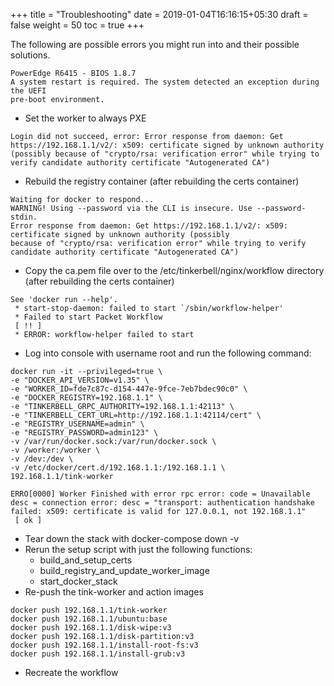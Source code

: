 +++
title = "Troubleshooting"
date = 2019-01-04T16:16:15+05:30
draft = false
weight = 50
toc = true
+++

The following are possible errors you might run into and their possible solutions.

```
PowerEdge R6415 - BIOS 1.8.7
A system restart is required. The system detected an exception during the UEFI
pre-boot environment.
```
- Set the worker to always PXE

```
Login did not succeed, error: Error response from daemon: Get https://192.168.1.1/v2/: x509: certificate signed by unknown authority (possibly because of "crypto/rsa: verification error" while trying to verify candidate authority certificate "Autogenerated CA")
```
- Rebuild the registry container (after rebuilding the certs container)

```
Waiting for docker to respond...
WARNING! Using --password via the CLI is insecure. Use --password-stdin.
Error response from daemon: Get https://192.168.1.1/v2/: x509: certificate signed by unknown authority (possibly 
because of "crypto/rsa: verification error" while trying to verify candidate authority certificate "Autogenerated CA")
```
- Copy the ca.pem file over to the /etc/tinkerbell/nginx/workflow directory (after rebuilding the certs container)

```
See 'docker run --help'.
 * start-stop-daemon: failed to start `/sbin/workflow-helper'
 * Failed to start Packet Workflow
 [ !! ]
 * ERROR: workflow-helper failed to start
```
- Log into console with username root and run the following command:

```
docker run -it --privileged=true \
-e "DOCKER_API_VERSION=v1.35" \
-e "WORKER_ID=fde7c87c-d154-447e-9fce-7eb7bdec90c0" \
-e "DOCKER_REGISTRY=192.168.1.1" \
-e "TINKERBELL_GRPC_AUTHORITY=192.168.1.1:42113" \
-e "TINKERBELL_CERT_URL=http://192.168.1.1:42114/cert" \
-e "REGISTRY_USERNAME=admin" \
-e "REGISTRY_PASSWORD=admin123" \
-v /var/run/docker.sock:/var/run/docker.sock \
-v /worker:/worker \
-v /dev:/dev \
-v /etc/docker/cert.d/192.168.1.1:/192.168.1.1 \
192.168.1.1/tink-worker
```
```
ERRO[0000] Worker Finished with error rpc error: code = Unavailable desc = connection error: desc = "transport: authentication handshake failed: x509: certificate is valid for 127.0.0.1, not 192.168.1.1"
 [ ok ]
```
- Tear down the stack with docker-compose down -v
- Rerun the setup script with just the following functions:
  + build_and_setup_certs
  + build_registry_and_update_worker_image
  + start_docker_stack
- Re-push the tink-worker and action images
```
docker push 192.168.1.1/tink-worker
docker push 192.168.1.1/ubuntu:base
docker push 192.168.1.1/disk-wipe:v3
docker push 192.168.1.1/disk-partition:v3
docker push 192.168.1.1/install-root-fs:v3
docker push 192.168.1.1/install-grub:v3
```
- Recreate the workflow